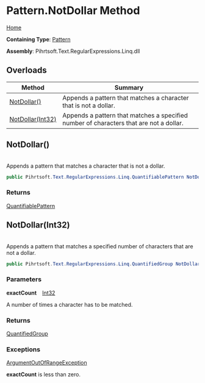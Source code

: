 # Pattern\.NotDollar Method

[Home](../../../../../../README.md)

**Containing Type**: [Pattern](../README.md)

**Assembly**: Pihrtsoft\.Text\.RegularExpressions\.Linq\.dll

## Overloads

| Method | Summary |
| ------ | ------- |
| [NotDollar()](#Pihrtsoft_Text_RegularExpressions_Linq_Pattern_NotDollar) | Appends a pattern that matches a character that is not a dollar\. |
| [NotDollar(Int32)](#Pihrtsoft_Text_RegularExpressions_Linq_Pattern_NotDollar_System_Int32_) | Appends a pattern that matches a specified number of characters that are not a dollar\. |

## NotDollar\(\) <a id="Pihrtsoft_Text_RegularExpressions_Linq_Pattern_NotDollar"></a>

\
Appends a pattern that matches a character that is not a dollar\.

```csharp
public Pihrtsoft.Text.RegularExpressions.Linq.QuantifiablePattern NotDollar()
```

### Returns

[QuantifiablePattern](../../QuantifiablePattern/README.md)

## NotDollar\(Int32\) <a id="Pihrtsoft_Text_RegularExpressions_Linq_Pattern_NotDollar_System_Int32_"></a>

\
Appends a pattern that matches a specified number of characters that are not a dollar\.

```csharp
public Pihrtsoft.Text.RegularExpressions.Linq.QuantifiedGroup NotDollar(int exactCount)
```

### Parameters

**exactCount** &ensp; [Int32](https://docs.microsoft.com/en-us/dotnet/api/system.int32)

A number of times a character has to be matched\.

### Returns

[QuantifiedGroup](../../QuantifiedGroup/README.md)

### Exceptions

[ArgumentOutOfRangeException](https://docs.microsoft.com/en-us/dotnet/api/system.argumentoutofrangeexception)

**exactCount** is less than zero\.

